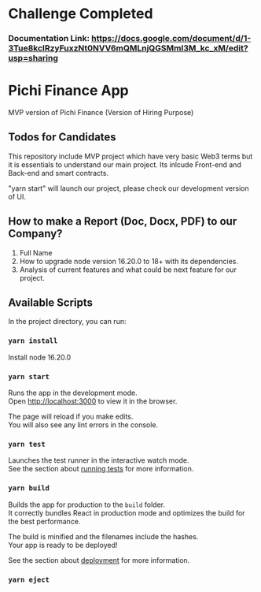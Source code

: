 # Challenge Completed

### Documentation Link: https://docs.google.com/document/d/1-3Tue8kcIRzyFuxzNt0NVV6mQMLnjQGSMml3M_kc_xM/edit?usp=sharing

# Pichi Finance App

MVP version of Pichi Finance (Version of Hiring Purpose)

## Todos for Candidates

This repository include MVP project which have very basic Web3 terms but it is essentials to understand our main project. Its inlcude Front-end and Back-end and smart contracts.

"yarn start" will launch our project, please check our development version of UI.

## How to make a Report (Doc, Docx, PDF) to our Company?

1. Full Name
2. How to upgrade node version 16.20.0 to 18+ with its dependencies.
3. Analysis of current features and what could be next feature for our project.

## Available Scripts

In the project directory, you can run:

### `yarn install`

Install node 16.20.0

### `yarn start`

Runs the app in the development mode.\
Open [http://localhost:3000](http://localhost:3000) to view it in the browser.

The page will reload if you make edits.\
You will also see any lint errors in the console.

### `yarn test`

Launches the test runner in the interactive watch mode.\
See the section about [running tests](https://facebook.github.io/create-react-app/docs/running-tests) for more information.

### `yarn build`

Builds the app for production to the `build` folder.\
It correctly bundles React in production mode and optimizes the build for the best performance.

The build is minified and the filenames include the hashes.\
Your app is ready to be deployed!

See the section about [deployment](https://facebook.github.io/create-react-app/docs/deployment) for more information.

### `yarn eject`
